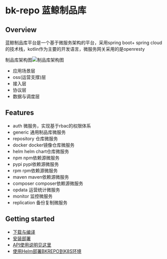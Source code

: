 # bk-repo 蓝鲸制品库

## Overview

蓝鲸制品库平台是一个基于微服务架构的平台，采用spring boot+ spring cloud的技术栈，kotlin作为主要的开发语言，微服务网关采用的是openresty

制品库架构图![制品库架构图](/uploads/0FCF5A4590AD4CDE8BDC78DBA397E4D4/bkrepo.png)

- 应用场景层
- oss(运营支撑)层
- 接入层
- 协议层
- 数据与调度层



## Features
- auth 微服务，实现基于rbac的权限体系
- generic 通用制品库微服务
- repository 仓库微服务
- docker docker镜像仓库微服务
- helm helm chart仓库微服务
- npm npm依赖源微服务
- pypi pypi依赖源微服务
- rpm rpm依赖源微服务
- maven maven依赖源微服务
- composer composer依赖源微服务
- opdata 运营统计微服务
- monitor 监控微服务
- replication 备份复制微服务

## Getting started
* [下载与编译](docs/overview/source_compile.md)
* [安装部署](docs/overview/installation.md)
* [API使用说明见这里](docs/apidoc/)
* [使用Helm部署BKREPO到K8S环境](support-files/kubernetes/README.md)


